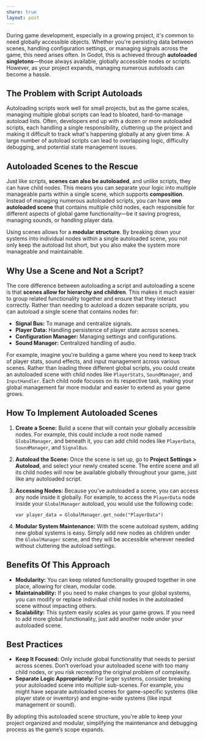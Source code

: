 ```yaml
---
share: true
layout: post
---
```


During game development, especially in a growing project, it's common to need globally accessible objects. Whether you're persisting data between scenes, handling configuration settings, or managing signals across the game, this need arises often. In Godot, this is achieved through **autoloaded singletons**—those always available, globally accessible nodes or scripts. However, as your project expands, managing numerous autoloads can become a hassle.

## **The Problem with Script Autoloads**
Autoloading scripts work well for small projects, but as the game scales, managing multiple global scripts can lead to bloated, hard-to-manage autoload lists. Often, developers end up with a dozen or more autoloaded scripts, each handling a single responsibility, cluttering up the project and making it difficult to track what's happening globally at any given time. A large number of autoload scripts can lead to overlapping logic, difficulty debugging, and potential state management issues.

## **Autoloaded Scenes to the Rescue**
Just like scripts, **scenes can also be autoloaded**, and unlike scripts, they can have child nodes. This means you can separate your logic into multiple manageable parts within a single scene, which supports **composition**. Instead of managing numerous autoloaded scripts, you can have **one autoloaded scene** that contains multiple child nodes, each responsible for different aspects of global game functionality—be it saving progress, managing sounds, or handling player data.

Using scenes allows for a **modular structure**. By breaking down your systems into individual nodes within a single autoloaded scene, you not only keep the autoload list short, but you also make the system more manageable and maintainable.

## **Why Use a Scene and Not a Script?**
The core difference between autoloading a script and autoloading a scene is that **scenes allow for hierarchy and children**. This makes it much easier to group related functionality together and ensure that they interact correctly. Rather than needing to autoload a dozen separate scripts, you can autoload a single scene that contains nodes for:

- **Signal Bus:** To manage and centralize signals.
- **Player Data:** Handling persistence of player state across scenes.
- **Configuration Manager:** Managing settings and configurations.
- **Sound Manager:** Centralized handling of audio.

For example, imagine you're building a game where you need to keep track of player stats, sound effects, and input management across various scenes. Rather than loading three different global scripts, you could create an autoloaded scene with child nodes like `PlayerStats`, `SoundManager`, and `InputHandler`. Each child node focuses on its respective task, making your global management far more modular and easier to extend as your game grows.

## **How To Implement Autoloaded Scenes**
1. **Create a Scene:**
   Build a scene that will contain your globally accessible nodes. For example, this could include a root node named `GlobalManager`, and beneath it, you can add child nodes like `PlayerData`, `SoundManager`, and `SignalBus`.

2. **Autoload the Scene:**
   Once the scene is set up, go to **Project Settings > Autoload**, and select your newly created scene. The entire scene and all its child nodes will now be available globally throughout your game, just like any autoloaded script.

3. **Accessing Nodes:**
   Because you’ve autoloaded a scene, you can access any node inside it globally. For example, to access the `PlayerData` node inside your `GlobalManager` autoload, you would use the following code:
   ```gdscript
   var player_data = GlobalManager.get_node("PlayerData")
   ```

4. **Modular System Maintenance:**
   With the scene autoload system, adding new global systems is easy. Simply add new nodes as children under the `GlobalManager` scene, and they will be accessible wherever needed without cluttering the autoload settings.

## **Benefits Of This Approach**
- **Modularity:** You can keep related functionality grouped together in one place, allowing for clean, modular code.
- **Maintainability:** If you need to make changes to your global systems, you can modify or replace individual child nodes in the autoloaded scene without impacting others.
- **Scalability:** This system easily scales as your game grows. If you need to add more global functionality, just add another node under your autoloaded scene.

## **Best Practices**
- **Keep It Focused:** Only include global functionality that needs to persist across scenes. Don’t overload your autoloaded scene with too many child nodes, or you risk recreating the original problem of complexity.
- **Separate Logic Appropriately:** For larger systems, consider breaking your autoloaded scene into multiple sub-scenes. For example, you might have separate autoloaded scenes for game-specific systems (like player state or inventory) and engine-wide systems (like input management or sound).
  
By adopting this autoloaded scene structure, you're able to keep your project organized and modular, simplifying the maintenance and debugging process as the game’s scope expands.


